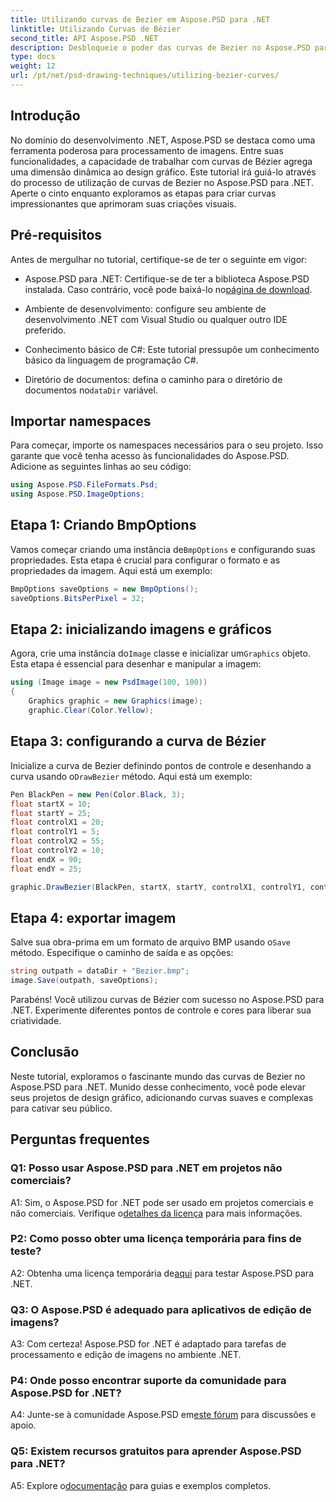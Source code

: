 ```yaml
---
title: Utilizando curvas de Bezier em Aspose.PSD para .NET
linktitle: Utilizando Curvas de Bézier
second_title: API Aspose.PSD .NET
description: Desbloqueie o poder das curvas de Bezier no Aspose.PSD para .NET! Aprenda passo a passo com este tutorial. Eleve seu jogo de design gráfico hoje.
type: docs
weight: 12
url: /pt/net/psd-drawing-techniques/utilizing-bezier-curves/
---
```

## Introdução

No domínio do desenvolvimento .NET, Aspose.PSD se destaca como uma ferramenta poderosa para processamento de imagens. Entre suas funcionalidades, a capacidade de trabalhar com curvas de Bézier agrega uma dimensão dinâmica ao design gráfico. Este tutorial irá guiá-lo através do processo de utilização de curvas de Bezier no Aspose.PSD para .NET. Aperte o cinto enquanto exploramos as etapas para criar curvas impressionantes que aprimoram suas criações visuais.

## Pré-requisitos

Antes de mergulhar no tutorial, certifique-se de ter o seguinte em vigor:

-  Aspose.PSD para .NET: Certifique-se de ter a biblioteca Aspose.PSD instalada. Caso contrário, você pode baixá-lo no[página de download](https://releases.aspose.com/psd/net/).

- Ambiente de desenvolvimento: configure seu ambiente de desenvolvimento .NET com Visual Studio ou qualquer outro IDE preferido.

- Conhecimento básico de C#: Este tutorial pressupõe um conhecimento básico da linguagem de programação C#.

- Diretório de documentos: defina o caminho para o diretório de documentos no`dataDir` variável.

## Importar namespaces

Para começar, importe os namespaces necessários para o seu projeto. Isso garante que você tenha acesso às funcionalidades do Aspose.PSD. Adicione as seguintes linhas ao seu código:

```csharp
using Aspose.PSD.FileFormats.Psd;
using Aspose.PSD.ImageOptions;
```

## Etapa 1: Criando BmpOptions

 Vamos começar criando uma instância de`BmpOptions` e configurando suas propriedades. Esta etapa é crucial para configurar o formato e as propriedades da imagem. Aqui está um exemplo:

```csharp
BmpOptions saveOptions = new BmpOptions();
saveOptions.BitsPerPixel = 32;
```

## Etapa 2: inicializando imagens e gráficos

 Agora, crie uma instância do`Image` classe e inicializar um`Graphics` objeto. Esta etapa é essencial para desenhar e manipular a imagem:

```csharp
using (Image image = new PsdImage(100, 100))
{
    Graphics graphic = new Graphics(image);
    graphic.Clear(Color.Yellow);
```

## Etapa 3: configurando a curva de Bézier

 Inicialize a curva de Bezier definindo pontos de controle e desenhando a curva usando o`DrawBezier` método. Aqui está um exemplo:

```csharp
Pen BlackPen = new Pen(Color.Black, 3);
float startX = 10;
float startY = 25;
float controlX1 = 20;
float controlY1 = 5;
float controlX2 = 55;
float controlY2 = 10;
float endX = 90;
float endY = 25;

graphic.DrawBezier(BlackPen, startX, startY, controlX1, controlY1, controlX2, controlY2, endX, endY);
```

## Etapa 4: exportar imagem

 Salve sua obra-prima em um formato de arquivo BMP usando o`Save` método. Especifique o caminho de saída e as opções:

```csharp
string outpath = dataDir + "Bezier.bmp";
image.Save(outpath, saveOptions);
```

Parabéns! Você utilizou curvas de Bézier com sucesso no Aspose.PSD para .NET. Experimente diferentes pontos de controle e cores para liberar sua criatividade.

## Conclusão

Neste tutorial, exploramos o fascinante mundo das curvas de Bezier no Aspose.PSD para .NET. Munido desse conhecimento, você pode elevar seus projetos de design gráfico, adicionando curvas suaves e complexas para cativar seu público.

## Perguntas frequentes

### Q1: Posso usar Aspose.PSD para .NET em projetos não comerciais?

 A1: Sim, o Aspose.PSD for .NET pode ser usado em projetos comerciais e não comerciais. Verifique o[detalhes da licença](https://purchase.aspose.com/buy) para mais informações.

### P2: Como posso obter uma licença temporária para fins de teste?

 A2: Obtenha uma licença temporária de[aqui](https://purchase.aspose.com/temporary-license/) para testar Aspose.PSD para .NET.

### Q3: O Aspose.PSD é adequado para aplicativos de edição de imagens?

A3: Com certeza! Aspose.PSD for .NET é adaptado para tarefas de processamento e edição de imagens no ambiente .NET.

### P4: Onde posso encontrar suporte da comunidade para Aspose.PSD for .NET?

A4: Junte-se à comunidade Aspose.PSD em[este fórum](https://forum.aspose.com/c/psd/34) para discussões e apoio.

### Q5: Existem recursos gratuitos para aprender Aspose.PSD para .NET?

 A5: Explore o[documentação](https://reference.aspose.com/psd/net/) para guias e exemplos completos.